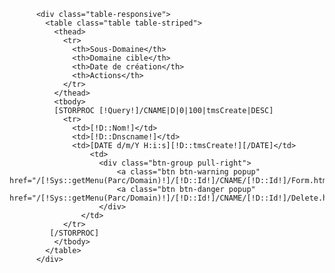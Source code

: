           <div class="table-responsive">
            <table class="table table-striped">
              <thead>
                <tr>
                  <th>Sous-Domaine</th>
                  <th>Domaine cible</th>
                  <th>Date de création</th>
                  <th>Actions</th>
                </tr>
              </thead>
              <tbody>
              [STORPROC [!Query!]/CNAME|D|0|100|tmsCreate|DESC]
                <tr>
                  <td>[!D::Nom!]</td>
                  <td>[!D::Dnscname!]</td>
                  <td>[DATE d/m/Y H:i:s][!D::tmsCreate!][/DATE]</td>
                      <td>
                        <div class="btn-group pull-right">
                            <a class="btn btn-warning popup" href="/[!Sys::getMenu(Parc/Domain)!]/[!D::Id!]/CNAME/[!D::Id!]/Form.htm">Editer</a>
                            <a class="btn btn-danger popup" href="/[!Sys::getMenu(Parc/Domain)!]/[!D::Id!]/CNAME/[!D::Id!]/Delete.htm">Supprimer</a>
                        </div>
                    </td>
                </tr>
             [/STORPROC]
              </tbody>
            </table>
          </div>